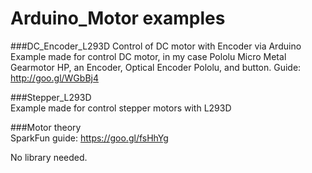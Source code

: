 # Arduino_Motor examples  

###DC_Encoder_L293D Control of DC motor with Encoder via Arduino  
Example made for control DC motor, in my case Pololu Micro Metal Gearmotor HP, an Encoder, Optical Encoder Pololu, and button.
Guide: http://goo.gl/WGbBj4

###Stepper_L293D  
Example made for control stepper motors with L293D

###Motor theory  
SparkFun guide: https://goo.gl/fsHhYg  

No library needed.
